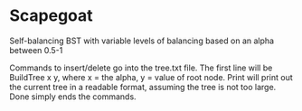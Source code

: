 # Scapegoat
Self-balancing BST with variable levels of balancing based on an alpha between 0.5-1


Commands to insert/delete go into the tree.txt file.  The first line will be BuildTree x y, where x = the alpha, y = value of root node.
Print will print out the current tree in a readable format, assuming the tree is not too large.  Done simply ends the commands.
